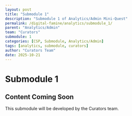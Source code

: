 ```yaml
---
layout: post
title: "Submodule 1"
description: "Submodule 1 of Analytics/Admin Mini-Quest"
permalink: /digital-famine/analytics/submodule_1/
parent: "Analytics/Admin"
team: "Curators"
submodule: 1
categories: [CSP, Submodule, Analytics/Admin]
tags: [analytics, submodule, curators]
author: "Curators Team"
date: 2025-10-21
---
```


# Submodule 1

## Content Coming Soon
This submodule will be developed by the Curators team.
